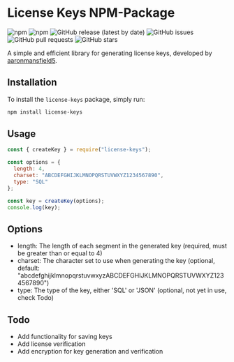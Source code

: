 # License Keys NPM-Package

![npm](https://img.shields.io/npm/v/license-keys)
![npm](https://img.shields.io/npm/dt/license-keys)
![GitHub release (latest by date)](https://img.shields.io/github/v/release/aaronmansfield5/License-Keys-NPM-Package)
![GitHub issues](https://img.shields.io/github/issues/aaronmansfield5/License-Keys-NPM-Package)
![GitHub pull requests](https://img.shields.io/github/issues-pr/aaronmansfield5/License-Keys-NPM-Package)
![GitHub stars](https://img.shields.io/github/stars/aaronmansfield5/License-Keys-NPM-Package)

A simple and efficient library for generating license keys, developed by [aaronmansfield5](https://github.com/aaronmansfield5).

## Installation

To install the `license-keys` package, simply run:

```bash
npm install license-keys
```
## Usage
```js
const { createKey } = require("license-keys");

const options = {
  length: 4,
  charset: "ABCDEFGHIJKLMNOPQRSTUVWXYZ1234567890",
  type: "SQL"
};

const key = createKey(options);
console.log(key);
```
## Options
- length: The length of each segment in the generated key (required, must be greater than or equal to 4)
- charset: The character set to use when generating the key (optional, default: "abcdefghijklmnopqrstuvwxyzABCDEFGHIJKLMNOPQRSTUVWXYZ1234567890")
- type: The type of the key, either 'SQL' or 'JSON' (optional, not yet in use, check Todo)

## Todo
- Add functionality for saving keys
- Add license verification
- Add encryption for key generation and verification
